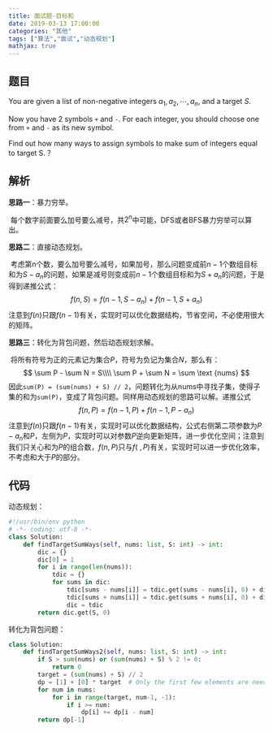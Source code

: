 ```yaml
---
title: 面试题-目标和
date: 2019-03-13 17:00:00
categories: "其他"
tags: ["算法","面试","动态规划"]
mathjax: true
---
```


## 题目 ##

You are given a list of non-negative integers $a_1,a_2, \cdots,a_n$, and a target $S$. 

Now you have 2 symbols `+` and `-`. For each integer, you should choose one from `+` and `-` as its new symbol.

Find out how many ways to assign symbols to make sum of integers equal to target S.？

## 解析

**思路一**：暴力穷举。

​	每个数字前面要么加号要么减号，共$2^n$中可能，DFS或者BFS暴力穷举可以算出。

**思路二**：直接动态规划。

​	考虑第n个数，要么加号要么减号，如果加号，那么问题变成前$n-1$个数组目标和为$S-a_n$的问题，如果是减号则变成前$n-1$个数组目标和为$S+a_n$的问题，于是得到递推公式：
$$
f(n,S)=f(n-1,S-a_n)+f(n-1,S+a_n)
$$
​	注意到$f(n)$只跟$f(n-1)$有关，实现时可以优化数据结构，节省空间，不必使用很大的矩阵。

**思路三**：转化为背包问题，然后动态规划求解。

​	将所有符号为正的元素记为集合$P$，符号为负记为集合$N$，那么有：
$$
\sum P - \sum N = S\\\\
\sum P + \sum N = \sum \text {nums}
$$
​	因此`sum(P) = (sum(nums) + S) // 2`，问题转化为从nums中寻找子集，使得子集的和为`sum(P)`，变成了背包问题。同样用动态规划的思路可以解。递推公式
$$
f(n,P) = f(n-1,P) + f(n-1,P-a_n)
$$
​	注意到$f(n)$只跟$f(n-1)$有关，实现时可以优化数据结构，公式右侧第二项参数为$P-a_n$和$P$，左侧为$P$，实现时可以对参数$P$逆向更新矩阵，进一步优化空间；注意到我们只关心和为$P$的组合数，$f(n,P)$只与$f(~,P)$有关，实现时可以进一步优化效率，不考虑和大于$P$的部分。

## 代码

动态规划：

```python
#!/usr/bin/env python
# -*- coding: utf-8 -*-
class Solution:
    def findTargetSumWays(self, nums: list, S: int) -> int:
        dic = {}
        dic[0] = 1
        for i in range(len(nums)):
            tdic = {}
            for sums in dic:
                tdic[sums - nums[i]] = tdic.get(sums - nums[i], 0) + dic[sums]
                tdic[sums + nums[i]] = tdic.get(sums + nums[i], 0) + dic[sums]
                dic = tdic
        return dic.get(S, 0)
```

转化为背包问题：

```python
class Solution:
    def findTargetSumWays2(self, nums: list, S: int) -> int:
        if S > sum(nums) or (sum(nums) + S) % 2 != 0:
            return 0
        target = (sum(nums) + S) // 2
        dp = [1] + [0] * target  # Only the first few elements are needed
        for num in nums:
            for i in range(target, num-1, -1):
                if i >= num:
                    dp[i] += dp[i - num]
        return dp[-1]
```

